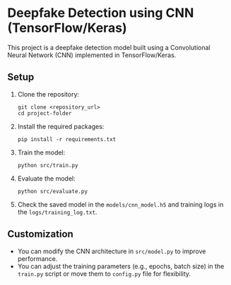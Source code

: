 # Deepfake Detection using CNN (TensorFlow/Keras)

This project is a deepfake detection model built using a Convolutional Neural Network (CNN) implemented in TensorFlow/Keras.


## Setup

1. Clone the repository:
    ```
    git clone <repository_url>
    cd project-folder
    ```

2. Install the required packages:
    ```
    pip install -r requirements.txt
    ```

3. Train the model:
    ```
    python src/train.py
    ```

4. Evaluate the model:
   ```
   python src/evaluate.py

4. Check the saved model in the `models/cnn_model.h5` and training logs in the `logs/training_log.txt`.

## Customization

- You can modify the CNN architecture in `src/model.py` to improve performance.
- You can adjust the training parameters (e.g., epochs, batch size) in the `train.py` script or move them to `config.py` file for flexibility.

